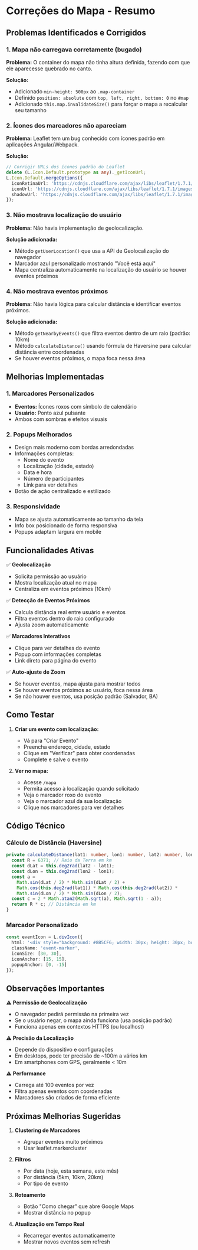 # Correções do Mapa - Resumo

## Problemas Identificados e Corrigidos

### 1. **Mapa não carregava corretamente (bugado)**

**Problema:** O container do mapa não tinha altura definida, fazendo com que ele aparecesse quebrado no canto.

**Solução:**
- Adicionado `min-height: 500px` ao `.map-container`
- Definido `position: absolute` com `top, left, right, bottom: 0` no `#map`
- Adicionado `this.map.invalidateSize()` para forçar o mapa a recalcular seu tamanho

### 2. **Ícones dos marcadores não apareciam**

**Problema:** Leaflet tem um bug conhecido com ícones padrão em aplicações Angular/Webpack.

**Solução:**
```typescript
// Corrigir URLs dos ícones padrão do Leaflet
delete (L.Icon.Default.prototype as any)._getIconUrl;
L.Icon.Default.mergeOptions({
  iconRetinaUrl: 'https://cdnjs.cloudflare.com/ajax/libs/leaflet/1.7.1/images/marker-icon-2x.png',
  iconUrl: 'https://cdnjs.cloudflare.com/ajax/libs/leaflet/1.7.1/images/marker-icon.png',
  shadowUrl: 'https://cdnjs.cloudflare.com/ajax/libs/leaflet/1.7.1/images/marker-shadow.png',
});
```

### 3. **Não mostrava localização do usuário**

**Problema:** Não havia implementação de geolocalização.

**Solução adicionada:**
- Método `getUserLocation()` que usa a API de Geolocalização do navegador
- Marcador azul personalizado mostrando "Você está aqui"
- Mapa centraliza automaticamente na localização do usuário se houver eventos próximos

### 4. **Não mostrava eventos próximos**

**Problema:** Não havia lógica para calcular distância e identificar eventos próximos.

**Solução adicionada:**
- Método `getNearbyEvents()` que filtra eventos dentro de um raio (padrão: 10km)
- Método `calculateDistance()` usando fórmula de Haversine para calcular distância entre coordenadas
- Se houver eventos próximos, o mapa foca nessa área

## Melhorias Implementadas

### 1. **Marcadores Personalizados**
- **Eventos:** Ícones roxos com símbolo de calendário
- **Usuário:** Ponto azul pulsante
- Ambos com sombras e efeitos visuais

### 2. **Popups Melhorados**
- Design mais moderno com bordas arredondadas
- Informações completas:
  - Nome do evento
  - Localização (cidade, estado)
  - Data e hora
  - Número de participantes
  - Link para ver detalhes
- Botão de ação centralizado e estilizado

### 3. **Responsividade**
- Mapa se ajusta automaticamente ao tamanho da tela
- Info box posicionado de forma responsiva
- Popups adaptam largura em mobile

## Funcionalidades Ativas

✅ **Geolocalização**
- Solicita permissão ao usuário
- Mostra localização atual no mapa
- Centraliza em eventos próximos (10km)

✅ **Detecção de Eventos Próximos**
- Calcula distância real entre usuário e eventos
- Filtra eventos dentro do raio configurado
- Ajusta zoom automaticamente

✅ **Marcadores Interativos**
- Clique para ver detalhes do evento
- Popup com informações completas
- Link direto para página do evento

✅ **Auto-ajuste de Zoom**
- Se houver eventos, mapa ajusta para mostrar todos
- Se houver eventos próximos ao usuário, foca nessa área
- Se não houver eventos, usa posição padrão (Salvador, BA)

## Como Testar

1. **Criar um evento com localização:**
   - Vá para "Criar Evento"
   - Preencha endereço, cidade, estado
   - Clique em "Verificar" para obter coordenadas
   - Complete e salve o evento

2. **Ver no mapa:**
   - Acesse `/mapa`
   - Permita acesso à localização quando solicitado
   - Veja o marcador roxo do evento
   - Veja o marcador azul da sua localização
   - Clique nos marcadores para ver detalhes

## Código Técnico

### Cálculo de Distância (Haversine)
```typescript
private calculateDistance(lat1: number, lon1: number, lat2: number, lon2: number): number {
  const R = 6371; // Raio da Terra em km
  const dLat = this.deg2rad(lat2 - lat1);
  const dLon = this.deg2rad(lon2 - lon1);
  const a =
    Math.sin(dLat / 2) * Math.sin(dLat / 2) +
    Math.cos(this.deg2rad(lat1)) * Math.cos(this.deg2rad(lat2)) *
    Math.sin(dLon / 2) * Math.sin(dLon / 2);
  const c = 2 * Math.atan2(Math.sqrt(a), Math.sqrt(1 - a));
  return R * c; // Distância em km
}
```

### Marcador Personalizado
```typescript
const eventIcon = L.divIcon({
  html: '<div style="background: #8B5CF6; width: 30px; height: 30px; border-radius: 50%; border: 3px solid white; box-shadow: 0 2px 10px rgba(139, 92, 246, 0.5); display: flex; align-items: center; justify-content: center;"><i class="bi bi-calendar-event" style="color: white; font-size: 14px;"></i></div>',
  className: 'event-marker',
  iconSize: [30, 30],
  iconAnchor: [15, 15],
  popupAnchor: [0, -15]
});
```

## Observações Importantes

⚠️ **Permissão de Geolocalização**
- O navegador pedirá permissão na primeira vez
- Se o usuário negar, o mapa ainda funciona (usa posição padrão)
- Funciona apenas em contextos HTTPS (ou localhost)

⚠️ **Precisão da Localização**
- Depende do dispositivo e configurações
- Em desktops, pode ter precisão de ~100m a vários km
- Em smartphones com GPS, geralmente < 10m

⚠️ **Performance**
- Carrega até 100 eventos por vez
- Filtra apenas eventos com coordenadas
- Marcadores são criados de forma eficiente

## Próximas Melhorias Sugeridas

1. **Clustering de Marcadores**
   - Agrupar eventos muito próximos
   - Usar leaflet.markercluster

2. **Filtros**
   - Por data (hoje, esta semana, este mês)
   - Por distância (5km, 10km, 20km)
   - Por tipo de evento

3. **Roteamento**
   - Botão "Como chegar" que abre Google Maps
   - Mostrar distância no popup

4. **Atualização em Tempo Real**
   - Recarregar eventos automaticamente
   - Mostrar novos eventos sem refresh
